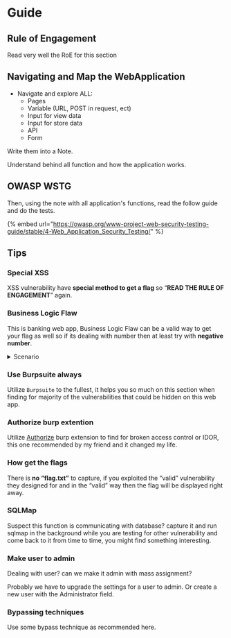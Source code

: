 # Guide

## Rule of Engagement

Read very well the RoE for this section

## Navigating and Map the WebApplication

* Navigate and explore ALL:&#x20;
  * Pages
  * Variable (URL, POST in request, ect)
  * Input for view data
  * Input for store data&#x20;
  * API
  * Form

Write them into a Note.

Understand behind all function and how the application works.



## OWASP WSTG

Then, using the note with all application's functions, read the follow guide and do the tests.

{% embed url="https://owasp.org/www-project-web-security-testing-guide/stable/4-Web_Application_Security_Testing/" %}





## Tips

### Special XSS

XSS vulnerability have **special method to get a flag** so “**READ THE RULE OF ENGAGEMENT**” again.



### Business Logic Flaw

This is banking web app, Business Logic Flaw can be a valid way to get your flag as well so if its dealing with number then at least try with **negative number**.

<details>

<summary>Scenario</summary>

**✅ What it is:**

The application allows users to **enter negative values** for monetary transactions, like `-100`, and it processes them as legitimate.

**🧪 How to test:**

* Go to a **fund transfer** or **deposit** feature.
*   Intercept the request with **Burp Suite**, modify the amount to a negative value:

    ```json
    {
      "amount": -100,
      "recipient": "John123"
    }
    ```
* Send the request.
* Observe if:
  * The balance increases instead of decreasing.
  * The negative transfer is accepted and processed.

**⚠️ Risk:**

Attackers can **credit money to their account** or **debit others improperly**.

</details>



### Use Burpsuite always

Utilize `Burpsuite` to the fullest, it helps you so much on this section when finding for majority of the vulnerabilities that could be hidden on this web app.



### Authorize burp extention

Utilize [Authorize](https://medium.com/@Kuber19/burp-extension-1-autorize-93584a179b85) burp extension to find for broken access control or IDOR, this one recommended by my friend and it changed my life.



### How get the flags

There is **no “flag.txt”** to capture, if you exploited the “valid” vulnerability they designed for and in the “valid” way then the flag will be displayed right away.



### SQLMap

Suspect this function is communicating with database? capture it and run sqlmap in the background while you are testing for other vulnerability and come back to it from time to time, you might find something interesting.



### Make user to admin

Dealing with user? can we make it admin with mass assignment?

Probably we have to upgrade the settings for a user to admin. Or create a new user with the Administrator field.



### Bypassing techniques&#x20;

Use some bypass technique as recommended here.
